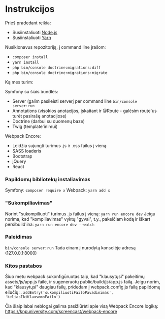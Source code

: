 # Instrukcijos
Prieš pradedant reikia:

 - Susiinstaliuoti [Node.js](https://nodejs.org/en/download/)
 - Susiinstaliuoti [Yarn](https://yarnpkg.com/lang/en/docs/install/)

 Nusiklonavus repozitoriją, į command line įrašom:
 

 - `composer install`
 - `yarn install`
 - `php bin/console doctrine:migrations:diff`
 - `php bin/console doctrine:migrations:migrate`

Ką mes turim:

Symfony su šiais bundles:

 - Server (galim pasileisti serverį per command line 
 `bin/console server:run`
 - Annotations (visokios anotacijos, įskaitant ir @Route - 
 galėsim route'us turėt pasirašę anotacijose)
 - Doctrine (darbui su duomenų baze)
 - Twig (template'inimui)
 
 Webpack Encore:
 
 - Leidžia sujungti turimus .js ir .css failus į vieną
 - SASS loaderis
 - Bootstrap
 - jQuery
 - React
 
 ### Papildomų bibliotekų instaliavimas
 Symfony:
 `composer require x`
 Webpack:
 `yarn add x`
### "Sukompiliavimas"
Norint "sukompiliuoti" turimus .js failus į vieną:
`yarn run encore dev`
Jeigu norima, kad "kompiliavimas" vyktų "gyvai", t.y., 
pakeičiam kodą ir iškart persibuild'ina:
`yarn run encore dev --watch`

### Paleidimas
`bin/console server:run`
Tada einam į nurodytą konsolėje adresą (127.0.0.1:8000)

### Kitos pastabos
Šiuo metu webpack sukonfigūruotas taip, kad "klausytųsi"
pakeitimų assets/js/app.js faile, ir sugeneruotų public/build/js/app.js failą. Jeigu norim, kad "klausytųsi" daugiau failų, pridedam į webpack.config.js failą papildomų eilučių:
`.addEntry('sukompiliuotiFailoPavadinimas', 'keliasIkiKlausomoFailo')`

Čia šiaip labai neblogai galima pasižiūrėti apie visą Webpack Encore logiką:
https://knpuniversity.com/screencast/webpack-encore

